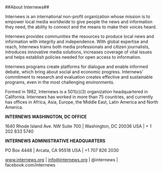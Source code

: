 ##About Internews##

Internews is an international non-profit organization whose mission is to empower local media worldwide to give people the news and information they need, the ability to connect and the means to make their voices heard.

Internews provides communities the resources to produce local news and information with integrity and independence. With global expertise and reach, Internews trains both media professionals and citizen journalists, introduces innovative media solutions, increases coverage of vital issues and helps establish policies needed for open access to information.

Internews programs create platforms for dialogue and enable informed debate, which bring about social and economic progress.
Internews’ commitment to research and evaluation creates effective and sustainable programs, even in the most challenging environments.

Formed in 1982, Internews is a 501(c)(3) organization headquartered in California. Internews has worked in more than 75 countries, and currently has offices in Africa, Asia, Europe, the Middle East, Latin America and North America.

**INTERNEWS WASHINGTON, DC OFFICE**

1640 Rhode Island Ave. NW Suite 700 | Washington, DC 20036 USA | + 1 202 833 5740

**INTERNEWS ADMINISTRATIVE HEADQUARTERS**

PO Box 4448 | Arcata, CA 95518 USA | +1 707 826 2030

www.internews.org | info@internews.org | @internews | facebook.com/internews
